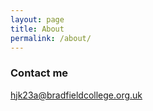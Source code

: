 ```yaml
---
layout: page
title: About
permalink: /about/
---
```


### Contact me

[hjk23a@bradfieldcollege.org.uk](mailto:hjk23a@bradfieldcollege.org.uk)
